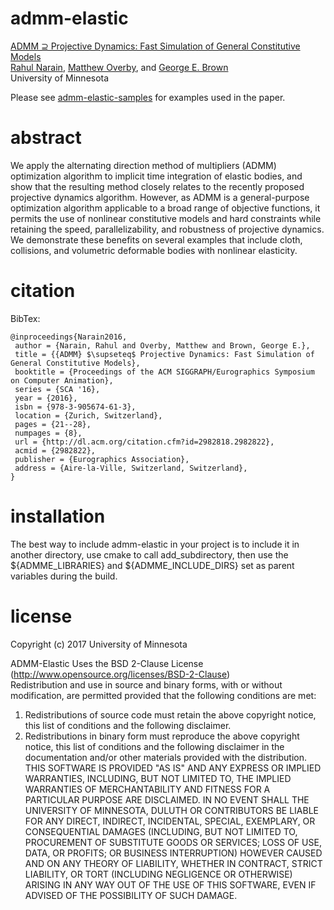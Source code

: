 # admm-elastic

[ADMM ⊇ Projective Dynamics: Fast Simulation of General Constitutive Models](http://rahul.narain.name/admm-pd/)  
[Rahul Narain](http://rahul.narain.name/), [Matthew Overby](http://www.mattoverby.net/), and [George E. Brown](http://www-users.cs.umn.edu/~brow2327/)  
University of Minnesota

Please see [admm-elastic-samples](http://www.github.com/mattoverby/admm-elastic-samples/) for examples used in the paper.

# abstract

We apply the alternating direction method of multipliers (ADMM) optimization algorithm to implicit time integration of elastic bodies, and show that the
resulting method closely relates to the recently proposed projective dynamics algorithm. However, as ADMM is a general-purpose optimization algorithm applicable
to a broad range of objective functions, it permits the use of nonlinear constitutive models and hard constraints while retaining the speed, parallelizability, and
robustness of projective dynamics. We demonstrate these benefits on several examples that include cloth, collisions, and volumetric deformable bodies with nonlinear elasticity.

# citation

BibTex:  

	@inproceedings{Narain2016,
	 author = {Narain, Rahul and Overby, Matthew and Brown, George E.},
	 title = {{ADMM} $\supseteq$ Projective Dynamics: Fast Simulation of General Constitutive Models},
	 booktitle = {Proceedings of the ACM SIGGRAPH/Eurographics Symposium on Computer Animation},
	 series = {SCA '16},
	 year = {2016},
	 isbn = {978-3-905674-61-3},
	 location = {Zurich, Switzerland},
	 pages = {21--28},
	 numpages = {8},
	 url = {http://dl.acm.org/citation.cfm?id=2982818.2982822},
	 acmid = {2982822},
	 publisher = {Eurographics Association},
	 address = {Aire-la-Ville, Switzerland, Switzerland},
	} 

# installation

The best way to include admm-elastic in your project is to include it in another directory,
use cmake to call add_subdirectory, then use the ${ADMME_LIBRARIES} and
${ADMME_INCLUDE_DIRS} set as parent variables during the build.

# license

Copyright (c) 2017 University of Minnesota

ADMM-Elastic Uses the BSD 2-Clause License (http://www.opensource.org/licenses/BSD-2-Clause)  
Redistribution and use in source and binary forms, with or without modification, are
permitted provided that the following conditions are met:  
1. Redistributions of source code must retain the above copyright notice, this list of
conditions and the following disclaimer.  
2. Redistributions in binary form must reproduce the above copyright notice, this list
of conditions and the following disclaimer in the documentation and/or other materials
provided with the distribution.  
THIS SOFTWARE IS PROVIDED "AS IS" AND ANY EXPRESS OR IMPLIED WARRANTIES, INCLUDING, BUT NOT
LIMITED TO, THE IMPLIED WARRANTIES OF MERCHANTABILITY AND FITNESS FOR  A PARTICULAR PURPOSE
ARE DISCLAIMED. IN NO EVENT SHALL THE UNIVERSITY OF MINNESOTA, DULUTH OR CONTRIBUTORS BE 
LIABLE FOR ANY DIRECT, INDIRECT, INCIDENTAL, SPECIAL, EXEMPLARY, OR CONSEQUENTIAL DAMAGES
(INCLUDING, BUT NOT LIMITED TO, PROCUREMENT OF SUBSTITUTE GOODS OR SERVICES; LOSS OF USE, DATA,
OR PROFITS; OR BUSINESS INTERRUPTION) HOWEVER CAUSED AND ON ANY THEORY OF LIABILITY, WHETHER
IN CONTRACT, STRICT LIABILITY, OR TORT (INCLUDING NEGLIGENCE OR OTHERWISE) ARISING IN ANY WAY
OUT OF THE USE OF THIS SOFTWARE, EVEN IF ADVISED OF THE POSSIBILITY OF SUCH DAMAGE.
